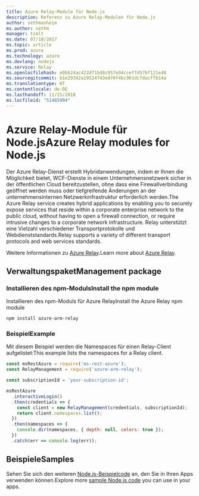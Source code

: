 ```yaml
---
title: Azure Relay-Module für Node.js
description: Referenz zu Azure Relay-Modulen für Node.js
author: sethmanheim
ms.author: sethm
manager: timlt
ms.date: 07/18/2017
ms.topic: article
ms.prod: azure
ms.technology: azure
ms.devlang: nodejs
ms.service: Relay
ms.openlocfilehash: e0bb24ac422d71bd8c957e94cceffd57bf121e48
ms.sourcegitcommit: b1e29342a19524f43ed70f4bc961dcfdacffb14a
ms.translationtype: HT
ms.contentlocale: de-DE
ms.lasthandoff: 11/15/2018
ms.locfileid: "51465994"
---
```

# <a name="azure-relay-modules-for-nodejs"></a><span data-ttu-id="862f8-103">Azure Relay-Module für Node.js</span><span class="sxs-lookup"><span data-stu-id="862f8-103">Azure Relay modules for Node.js</span></span>

<span data-ttu-id="862f8-104">Der Azure Relay-Dienst erstellt Hybridanwendungen, indem er Ihnen die Möglichkeit bietet, WCF-Dienste in einem Unternehmensnetzwerk sicher in der öffentlichen Cloud bereitzustellen, ohne dass eine Firewallverbindung geöffnet werden muss oder tiefgreifende Änderungen an der unternehmensinternen Netzwerkinfrastruktur erforderlich werden.</span><span class="sxs-lookup"><span data-stu-id="862f8-104">The Azure Relay service creates hybrid applications by enabling you to securely expose services that reside within a corporate enterprise network to the public cloud, without having to open a firewall connection, or require intrusive changes to a corporate network infrastructure.</span></span> <span data-ttu-id="862f8-105">Relay unterstützt eine Vielzahl verschiedener Transportprotokolle und Webdienststandards.</span><span class="sxs-lookup"><span data-stu-id="862f8-105">Relay supports a variety of different transport protocols and web services standards.</span></span>

<span data-ttu-id="862f8-106">Weitere Informationen zu [Azure Relay](https://docs.microsoft.com/azure/service-bus-relay/relay-what-is-it).</span><span class="sxs-lookup"><span data-stu-id="862f8-106">Learn more about [Azure Relay](https://docs.microsoft.com/azure/service-bus-relay/relay-what-is-it).</span></span>

## <a name="management-package"></a><span data-ttu-id="862f8-107">Verwaltungspaket</span><span class="sxs-lookup"><span data-stu-id="862f8-107">Management package</span></span>

### <a name="install-the-npm-module"></a><span data-ttu-id="862f8-108">Installieren des npm-Moduls</span><span class="sxs-lookup"><span data-stu-id="862f8-108">Install the npm module</span></span>

<span data-ttu-id="862f8-109">Installieren des npm-Moduls für Azure Relay</span><span class="sxs-lookup"><span data-stu-id="862f8-109">Install the Azure Relay npm module</span></span>

```bash
npm install azure-arm-relay
```

### <a name="example"></a><span data-ttu-id="862f8-110">Beispiel</span><span class="sxs-lookup"><span data-stu-id="862f8-110">Example</span></span>

<span data-ttu-id="862f8-111">Mit diesem Beispiel werden die Namespaces für einen Relay-Client aufgelistet:</span><span class="sxs-lookup"><span data-stu-id="862f8-111">This example lists the namespaces for a Relay client.</span></span>

```javascript
const msRestAzure = require('ms-rest-azure');
const RelayManagement = require('azure-arm-relay');

const subscriptionId = 'your-subscription-id';

msRestAzure
  .interactiveLogin()
  .then(credentials => {
    const client = new RelayManagement(credentials, subscriptionId);
    return client.namespaces.list();
  })
  .then(namespaces => {
    console.dir(namespaces, { depth: null, colors: true });
  })
  .catch(err => console.log(err));
```

## <a name="samples"></a><span data-ttu-id="862f8-112">Beispiele</span><span class="sxs-lookup"><span data-stu-id="862f8-112">Samples</span></span>

<span data-ttu-id="862f8-113">Sehen Sie sich den weiteren [Node.js-Beispielcode](https://azure.microsoft.com/resources/samples/?platform=nodejs) an, den Sie in Ihren Apps verwenden können.</span><span class="sxs-lookup"><span data-stu-id="862f8-113">Explore more [sample Node.js code](https://azure.microsoft.com/resources/samples/?platform=nodejs) you can use in your apps.</span></span>

